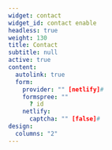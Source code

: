 ```yaml
---
widget: contact
widget_id: contact enable
headless: true
weight: 130
title: Contact
subtitle: null
active: true
content:
  autolink: true
  form:
    provider: "" [netlify]#
    formspree: ""
      ? id
    netlify:
      captcha: "" [false]#
design:
  columns: "2"
---
```

